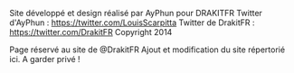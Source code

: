Site développé et design réalisé par AyPhun pour DRAKITFR
Twitter d'AyPhun : https://twitter.com/LouisScarpitta 
Twitter de DrakitFR : https://twitter.com/DrakitFR 
Copyright 2014


Page réservé au site de @DrakitFR
Ajout et modification du site répertorié ici.
A garder privé !
